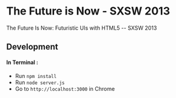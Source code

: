 The Future is Now - SXSW 2013
==============

The Future Is Now: Futuristic UIs with HTML5 -- SXSW 2013
## Development
#### In Terminal : 
* Run `npm install`
* Run `node server.js`
* Go to `http://localhost:3000` in Chrome
